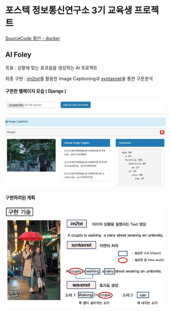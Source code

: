 # 포스텍 정보통신연구소 3기 교육생 프로젝트

[SourceCode 확인 - docker ](https://hub.docker.com/r/yahwang/foley/)

## AI Foley

목표 : 상황에 맞는 효과음을 생성하는 AI 프로젝트

최종 구현 : [im2txt](https://github.com/tensorflow/models/tree/master/research/im2txt)를 활용한 Image Captioning과 [syntaxnet](https://github.com/tensorflow/models/tree/master/research/syntaxnet)을 통한 구문분석

#### 구현한 웹페이지 모습 ( Django )

<img src="./img/foley_django.jpg" width="700px" alt="foley_django">

#### 구현하려된 계획

<img src="./img/objective.jpg" width="700px" alt="objective">


